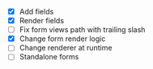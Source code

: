 - [x] Add fields
- [x] Render fields
- [ ] Fix form views path with trailing slash
- [x] Change form render logic
- [ ] Change renderer at runtime
- [ ] Standalone forms